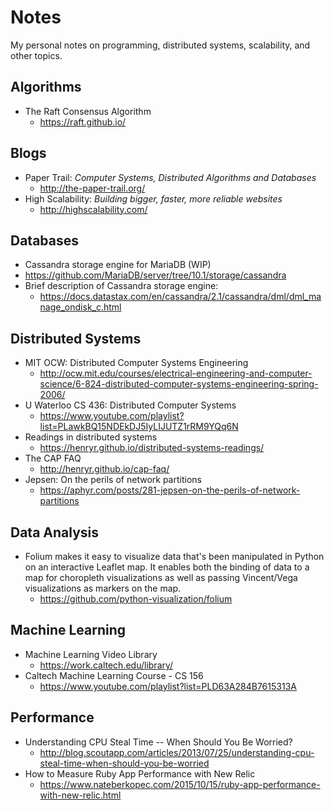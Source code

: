 # Notes
My personal notes on programming, distributed systems, scalability, and other topics.

## Algorithms
 * The Raft Consensus Algorithm
   * https://raft.github.io/

## Blogs
  * Paper Trail: _Computer Systems, Distributed Algorithms and Databases_
    * http://the-paper-trail.org/
  * High Scalability: _Building bigger, faster, more reliable websites_
    * http://highscalability.com/
  
## Databases
 * Cassandra storage engine for MariaDB (WIP)
  * https://github.com/MariaDB/server/tree/10.1/storage/cassandra
  * Brief description of Cassandra storage engine: 
    * https://docs.datastax.com/en/cassandra/2.1/cassandra/dml/dml_manage_ondisk_c.html

## Distributed Systems
 * MIT OCW: Distributed Computer Systems Engineering
   * http://ocw.mit.edu/courses/electrical-engineering-and-computer-science/6-824-distributed-computer-systems-engineering-spring-2006/
 * U Waterloo CS 436: Distributed Computer Systems
   * https://www.youtube.com/playlist?list=PLawkBQ15NDEkDJ5IyLIJUTZ1rRM9YQq6N
 * Readings in distributed systems
   * https://henryr.github.io/distributed-systems-readings/
 * The CAP FAQ
   * http://henryr.github.io/cap-faq/
 * Jepsen: On the perils of network partitions
   * https://aphyr.com/posts/281-jepsen-on-the-perils-of-network-partitions
 
## Data Analysis

 * Folium makes it easy to visualize data that's been manipulated in Python on an interactive Leaflet map. It enables both the binding of    data to a map for choropleth visualizations as well as passing Vincent/Vega visualizations as markers on the map.
     * https://github.com/python-visualization/folium

## Machine Learning
  * Machine Learning Video Library
    * https://work.caltech.edu/library/
  * Caltech Machine Learning Course - CS 156
    * https://www.youtube.com/playlist?list=PLD63A284B7615313A

## Performance
  * Understanding CPU Steal Time -- When Should You Be Worried?
    * http://blog.scoutapp.com/articles/2013/07/25/understanding-cpu-steal-time-when-should-you-be-worried
  * How to Measure Ruby App Performance with New Relic
    * https://www.nateberkopec.com/2015/10/15/ruby-app-performance-with-new-relic.html
